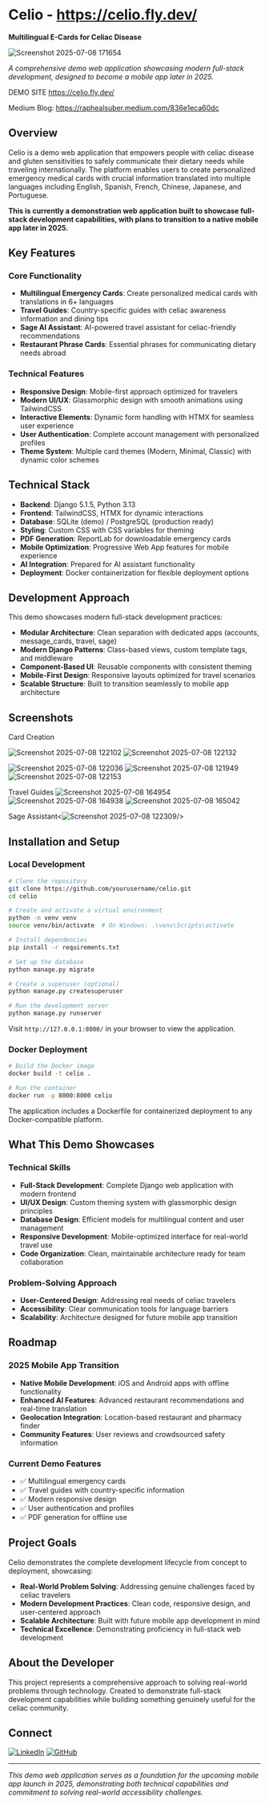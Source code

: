 
# Celio - https://celio.fly.dev/

**Multilingual E-Cards for Celiac Disease**

![Screenshot 2025-07-08 171654](https://github.com/user-attachments/assets/b891d1ef-be56-4533-b480-76687eaa0cbb)

*A comprehensive demo web application showcasing modern full-stack development, designed to become a mobile app later in 2025.*

DEMO SITE
https://celio.fly.dev/

Medium Blog: https://raphealsuber.medium.com/836e1eca60dc




## Overview

Celio is a demo web application that empowers people with celiac disease and gluten sensitivities to safely communicate their dietary needs while traveling internationally. The platform enables users to create personalized emergency medical cards with crucial information translated into multiple languages including English, Spanish, French, Chinese, Japanese, and Portuguese.

**This is currently a demonstration web application built to showcase full-stack development capabilities, with plans to transition to a native mobile app later in 2025.**



## Key Features

### Core Functionality
- **Multilingual Emergency Cards**: Create personalized medical cards with translations in 6+ languages
- **Travel Guides**: Country-specific guides with celiac awareness information and dining tips
- **Sage AI Assistant**: AI-powered travel assistant for celiac-friendly recommendations
- **Restaurant Phrase Cards**: Essential phrases for communicating dietary needs abroad

### Technical Features
- **Responsive Design**: Mobile-first approach optimized for travelers
- **Modern UI/UX**: Glassmorphic design with smooth animations using TailwindCSS
- **Interactive Elements**: Dynamic form handling with HTMX for seamless user experience
- **User Authentication**: Complete account management with personalized profiles
- **Theme System**: Multiple card themes (Modern, Minimal, Classic) with dynamic color schemes

## Technical Stack

- **Backend**: Django 5.1.5, Python 3.13
- **Frontend**: TailwindCSS, HTMX for dynamic interactions
- **Database**: SQLite (demo) / PostgreSQL (production ready)
- **Styling**: Custom CSS with CSS variables for theming
- **PDF Generation**: ReportLab for downloadable emergency cards
- **Mobile Optimization**: Progressive Web App features for mobile experience
- **AI Integration**: Prepared for AI assistant functionality
- **Deployment**: Docker containerization for flexible deployment options

## Development Approach

This demo showcases modern full-stack development practices:

- **Modular Architecture**: Clean separation with dedicated apps (accounts, message_cards, travel, sage)
- **Modern Django Patterns**: Class-based views, custom template tags, and middleware
- **Component-Based UI**: Reusable components with consistent theming
- **Mobile-First Design**: Responsive layouts optimized for travel scenarios
- **Scalable Structure**: Built to transition seamlessly to mobile app architecture

## Screenshots

Card Creation

![Screenshot 2025-07-08 122102](https://github.com/user-attachments/assets/97ddf50e-e474-4011-9b9c-ea69d97925bf)
![Screenshot 2025-07-08 122132](https://github.com/user-attachments/assets/8219939c-1a93-4fcc-81a5-c8d03888c25c)

![Screenshot 2025-07-08 122036](https://github.com/user-attachments/assets/d68a354c-b6c2-4ed1-ac3a-f40a73a00748)
![Screenshot 2025-07-08 121949](https://github.com/user-attachments/assets/3fc86239-f5d1-4c92-873b-ce9ac8b3eee1)
![Screenshot 2025-07-08 122153](https://github.com/user-attachments/assets/1dab4b89-1c8b-4d03-a710-14931fcc9c04)

 

Travel Guides
![Screenshot 2025-07-08 164954](https://github.com/user-attachments/assets/e02b106f-2ca9-4b4b-b877-ed80acc4bdd1)
![Screenshot 2025-07-08 164938](https://github.com/user-attachments/assets/c0f95c8a-19c9-4330-b0ac-b16a0f11291e)
![Screenshot 2025-07-08 165042](https://github.com/user-attachments/assets/dc768051-8799-408c-90fb-9fba87557f2a)



Sage Assistant<![Screenshot 2025-07-08 122309](https://github.com/user-attachments/assets/c59dc3f3-c1e2-4fbb-a4b9-2a09c7a310ed)/>




## Installation and Setup

### Local Development

```bash
# Clone the repository
git clone https://github.com/yourusername/celio.git
cd celio

# Create and activate a virtual environment
python -m venv venv
source venv/bin/activate  # On Windows: .\venv\Scripts\activate

# Install dependencies
pip install -r requirements.txt

# Set up the database
python manage.py migrate

# Create a superuser (optional)
python manage.py createsuperuser

# Run the development server
python manage.py runserver
```

Visit `http://127.0.0.1:8000/` in your browser to view the application.


### Docker Deployment

```bash
# Build the Docker image
docker build -t celio .

# Run the container
docker run -p 8000:8000 celio
```

The application includes a Dockerfile for containerized deployment to any Docker-compatible platform.

## What This Demo Showcases

### Technical Skills
- **Full-Stack Development**: Complete Django web application with modern frontend
- **UI/UX Design**: Custom theming system with glassmorphic design principles
- **Database Design**: Efficient models for multilingual content and user management
- **Responsive Development**: Mobile-optimized interface for real-world travel use
- **Code Organization**: Clean, maintainable architecture ready for team collaboration

### Problem-Solving Approach
- **User-Centered Design**: Addressing real needs of celiac travelers
- **Accessibility**: Clear communication tools for language barriers
- **Scalability**: Architecture designed for future mobile app transition

## Roadmap

### 2025 Mobile App Transition
- **Native Mobile Development**: iOS and Android apps with offline functionality
- **Enhanced AI Features**: Advanced restaurant recommendations and real-time translation
- **Geolocation Integration**: Location-based restaurant and pharmacy finder
- **Community Features**: User reviews and crowdsourced safety information

### Current Demo Features
- ✅ Multilingual emergency cards
- ✅ Travel guides with country-specific information
- ✅ Modern responsive design
- ✅ User authentication and profiles
- ✅ PDF generation for offline use

## Project Goals

Celio demonstrates the complete development lifecycle from concept to deployment, showcasing:

- **Real-World Problem Solving**: Addressing genuine challenges faced by celiac travelers
- **Modern Development Practices**: Clean code, responsive design, and user-centered approach
- **Scalable Architecture**: Built with future mobile app development in mind
- **Technical Excellence**: Demonstrating proficiency in full-stack web development

## About the Developer

This project represents a comprehensive approach to solving real-world problems through technology. Created to demonstrate full-stack development capabilities while building something genuinely useful for the celiac community.

## Connect

[![LinkedIn](https://img.shields.io/badge/LinkedIn-0077B5?style=for-the-badge&logo=linkedin&logoColor=white)](https://linkedin.com/in/raphealsuber/)
[![GitHub](https://img.shields.io/badge/GitHub-100000?style=for-the-badge&logo=github&logoColor=white)](https://github.com/yourusername)

---

*This demo web application serves as a foundation for the upcoming mobile app launch in 2025, demonstrating both technical capabilities and commitment to solving real-world accessibility challenges.*
